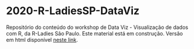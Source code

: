 
# 2020-R-LadiesSP-DataViz

Repositório do conteúdo do workshop de Data Viz - Visualização de dados com R, da R-Ladies São Paulo. Este material está em construção. Versão em html disponível [neste link](https://beatrizmilz.github.io/2020-R-LadiesSP-DataViz/).

